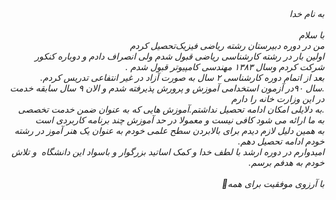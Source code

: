 <I DOCTYPE html>
<html dir="rtl" lang="fa">
<head>
<meta chaset="utf-8">
<title>صفحه‌ی فارسی راست چین میباشد</title>
</head>
<body>
به نام خدا
<br>
<br>
با سلام
<br>
من در دوره دبیرستان رشته ریاضی فیزیک‌تحصیل کردم
<br>
اولین بار در رشته کارشناسی ریاضی قبول شدم ولی انصراف دادم و دوباره کنکور شرکت کردم وسال ۱۳۸۳ مهندسی کامپیوتر قبول شدم .
<br>
بعد از اتمام دوره کارشناسی ۲ سال به صورت آزاد در غیر انتفاعی تدریس کردم.
<br>
.سال ۹۰در آزمون استخدامی آموزش و پرورش پذیرفته شدم و الان ۹ سال سابقه خدمت در این وزارت خانه را دارم 
<br>
.به دلایلی امکان ادامه تحصیل نداشتم.آموزش هایی که به عنوان ضمن خدمت تخصصی به ما ارائه می شود کافی نیست و معمولا در حد آموزش چند برنامه کاربردی است 
<br>
به همین دلیل لازم دیدم برای بالابردن سطح علمی خودم به عنوان یک هنر آموز در رشته خودم ادامه تحصیل دهم.
<br>
امیدوارم در دوره ارشد با لطف خدا و کمک اساتید بزرگوار و باسواد این دانشگاه  و تلاش خودم به هدفم برسم.
<br>
<br>
با آرزوی موفقیت برای همه💐
</body>
</html>
